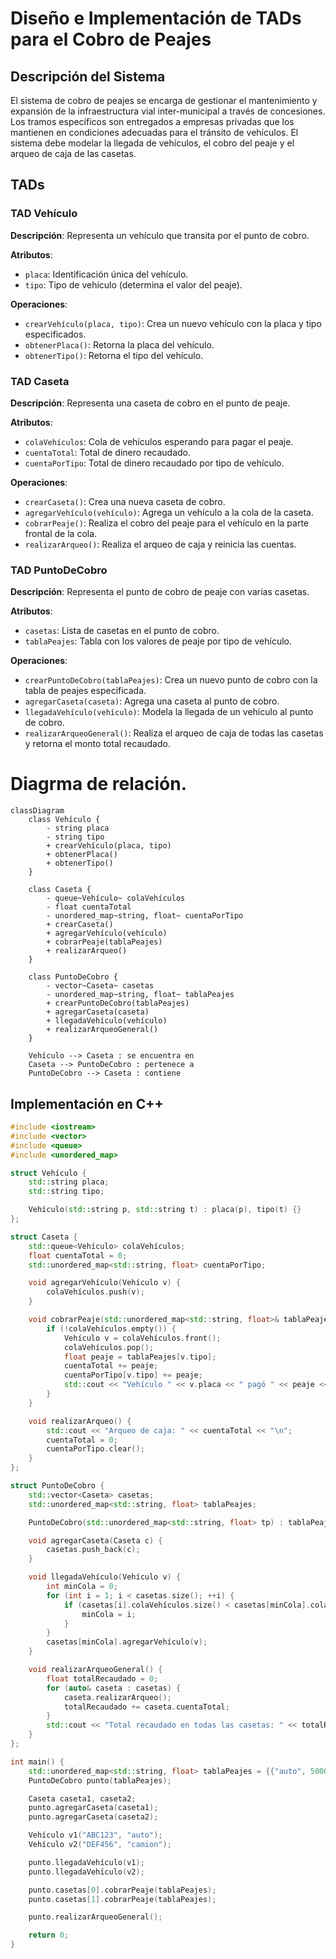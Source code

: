 # Diseño e Implementación de TADs para el Cobro de Peajes

## Descripción del Sistema

El sistema de cobro de peajes se encarga de gestionar el mantenimiento y expansión de la infraestructura vial inter-municipal a través de concesiones. Los tramos específicos son entregados a empresas privadas que los mantienen en condiciones adecuadas para el tránsito de vehículos. El sistema debe modelar la llegada de vehículos, el cobro del peaje y el arqueo de caja de las casetas.

## TADs

### TAD Vehículo
**Descripción**: Representa un vehículo que transita por el punto de cobro.

**Atributos**:
- `placa`: Identificación única del vehículo.
- `tipo`: Tipo de vehículo (determina el valor del peaje).

**Operaciones**:
- `crearVehículo(placa, tipo)`: Crea un nuevo vehículo con la placa y tipo especificados.
- `obtenerPlaca()`: Retorna la placa del vehículo.
- `obtenerTipo()`: Retorna el tipo del vehículo.

### TAD Caseta
**Descripción**: Representa una caseta de cobro en el punto de peaje.

**Atributos**:
- `colaVehículos`: Cola de vehículos esperando para pagar el peaje.
- `cuentaTotal`: Total de dinero recaudado.
- `cuentaPorTipo`: Total de dinero recaudado por tipo de vehículo.

**Operaciones**:
- `crearCaseta()`: Crea una nueva caseta de cobro.
- `agregarVehículo(vehículo)`: Agrega un vehículo a la cola de la caseta.
- `cobrarPeaje()`: Realiza el cobro del peaje para el vehículo en la parte frontal de la cola.
- `realizarArqueo()`: Realiza el arqueo de caja y reinicia las cuentas.

### TAD PuntoDeCobro
**Descripción**: Representa el punto de cobro de peaje con varias casetas.

**Atributos**:
- `casetas`: Lista de casetas en el punto de cobro.
- `tablaPeajes`: Tabla con los valores de peaje por tipo de vehículo.

**Operaciones**:
- `crearPuntoDeCobro(tablaPeajes)`: Crea un nuevo punto de cobro con la tabla de peajes especificada.
- `agregarCaseta(caseta)`: Agrega una caseta al punto de cobro.
- `llegadaVehículo(vehículo)`: Modela la llegada de un vehículo al punto de cobro.
- `realizarArqueoGeneral()`: Realiza el arqueo de caja de todas las casetas y retorna el monto total recaudado.

# Diagrma de relación.

```mermaid
classDiagram
    class Vehículo {
        - string placa
        - string tipo
        + crearVehículo(placa, tipo)
        + obtenerPlaca()
        + obtenerTipo()
    }

    class Caseta {
        - queue~Vehículo~ colaVehículos
        - float cuentaTotal
        - unordered_map~string, float~ cuentaPorTipo
        + crearCaseta()
        + agregarVehículo(vehículo)
        + cobrarPeaje(tablaPeajes)
        + realizarArqueo()
    }

    class PuntoDeCobro {
        - vector~Caseta~ casetas
        - unordered_map~string, float~ tablaPeajes
        + crearPuntoDeCobro(tablaPeajes)
        + agregarCaseta(caseta)
        + llegadaVehículo(vehículo)
        + realizarArqueoGeneral()
    }

    Vehículo --> Caseta : se encuentra en
    Caseta --> PuntoDeCobro : pertenece a
    PuntoDeCobro --> Caseta : contiene

```

## Implementación en C++

```cpp
#include <iostream>
#include <vector>
#include <queue>
#include <unordered_map>

struct Vehículo {
    std::string placa;
    std::string tipo;

    Vehículo(std::string p, std::string t) : placa(p), tipo(t) {}
};

struct Caseta {
    std::queue<Vehículo> colaVehículos;
    float cuentaTotal = 0;
    std::unordered_map<std::string, float> cuentaPorTipo;

    void agregarVehículo(Vehículo v) {
        colaVehículos.push(v);
    }

    void cobrarPeaje(std::unordered_map<std::string, float>& tablaPeajes) {
        if (!colaVehículos.empty()) {
            Vehículo v = colaVehículos.front();
            colaVehículos.pop();
            float peaje = tablaPeajes[v.tipo];
            cuentaTotal += peaje;
            cuentaPorTipo[v.tipo] += peaje;
            std::cout << "Vehículo " << v.placa << " pagó " << peaje << " en peaje.\n";
        }
    }

    void realizarArqueo() {
        std::cout << "Arqueo de caja: " << cuentaTotal << "\n";
        cuentaTotal = 0;
        cuentaPorTipo.clear();
    }
};

struct PuntoDeCobro {
    std::vector<Caseta> casetas;
    std::unordered_map<std::string, float> tablaPeajes;

    PuntoDeCobro(std::unordered_map<std::string, float> tp) : tablaPeajes(tp) {}

    void agregarCaseta(Caseta c) {
        casetas.push_back(c);
    }

    void llegadaVehículo(Vehículo v) {
        int minCola = 0;
        for (int i = 1; i < casetas.size(); ++i) {
            if (casetas[i].colaVehículos.size() < casetas[minCola].colaVehículos.size()) {
                minCola = i;
            }
        }
        casetas[minCola].agregarVehículo(v);
    }

    void realizarArqueoGeneral() {
        float totalRecaudado = 0;
        for (auto& caseta : casetas) {
            caseta.realizarArqueo();
            totalRecaudado += caseta.cuentaTotal;
        }
        std::cout << "Total recaudado en todas las casetas: " << totalRecaudado << "\n";
    }
};

int main() {
    std::unordered_map<std::string, float> tablaPeajes = {{"auto", 5000}, {"camion", 10000}};
    PuntoDeCobro punto(tablaPeajes);

    Caseta caseta1, caseta2;
    punto.agregarCaseta(caseta1);
    punto.agregarCaseta(caseta2);

    Vehículo v1("ABC123", "auto");
    Vehículo v2("DEF456", "camion");

    punto.llegadaVehículo(v1);
    punto.llegadaVehículo(v2);

    punto.casetas[0].cobrarPeaje(tablaPeajes);
    punto.casetas[1].cobrarPeaje(tablaPeajes);

    punto.realizarArqueoGeneral();

    return 0;
}
```
